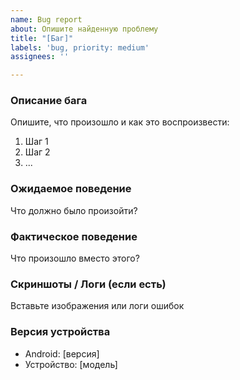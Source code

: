```yaml
---
name: Bug report
about: Опишите найденную проблему
title: "[Баг]"
labels: 'bug, priority: medium'
assignees: ''

---
```


### Описание бага

Опишите, что произошло и как это воспроизвести:
1. Шаг 1
2. Шаг 2
3. ...

### Ожидаемое поведение
Что должно было произойти?

### Фактическое поведение
Что произошло вместо этого?

### Скриншоты / Логи (если есть)
Вставьте изображения или логи ошибок

### Версия устройства
- Android: [версия]
- Устройство: [модель]
